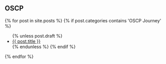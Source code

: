 ## OSCP

{% for post in site.posts %}
  {% if post.categories contains 'OSCP Journey' %}
  <ul>
    {% unless post.draft %}
        <li><a href="{{ post.url }}">{{ post.title }}</a></li>
    {% endunless %}
  {% endif %}
  </ul>
{% endfor %}
